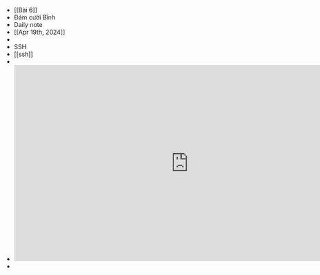 - [[Bài 6]]
- Đám cưới Bình
- Daily note
- [[Apr 19th, 2024]]
-
- SSH
- [[ssh]]
-
- <iframe width="806" height="453" src="https://www.youtube.com/embed/CsyBEQCxDQw?list=PLT-5q-HecPbKj348l2s70S1GdV8iX9k9G" title="Pali 01 Lesson I Lecture 1" frameborder="0" allow="accelerometer; autoplay; clipboard-write; encrypted-media; gyroscope; picture-in-picture; web-share" referrerpolicy="strict-origin-when-cross-origin" allowfullscreen></iframe>
-